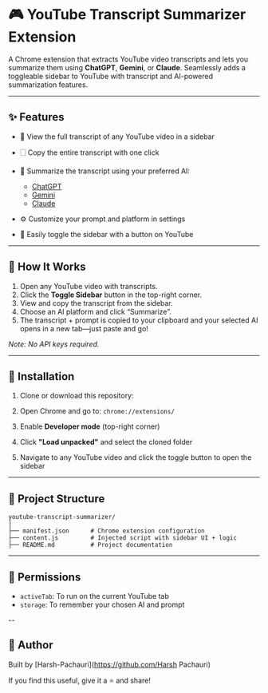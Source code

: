 # 🎮 YouTube Transcript Summarizer Extension

A Chrome extension that extracts YouTube video transcripts and lets you summarize them using **ChatGPT**, **Gemini**, or **Claude**. Seamlessly adds a toggleable sidebar to YouTube with transcript and AI-powered summarization features.

---

## ✨ Features

* 📜 View the full transcript of any YouTube video in a sidebar
* 🗌 Copy the entire transcript with one click
* 🧠 Summarize the transcript using your preferred AI:

  * [ChatGPT](https://chat.openai.com/)
  * [Gemini](https://gemini.google.com/)
  * [Claude](https://claude.ai/)
* ⚙️ Customize your prompt and platform in settings
* 🧲 Easily toggle the sidebar with a button on YouTube

---

## 🚀 How It Works

1. Open any YouTube video with transcripts.
2. Click the **Toggle Sidebar** button in the top-right corner.
3. View and copy the transcript from the sidebar.
4. Choose an AI platform and click “Summarize”.
5. The transcript + prompt is copied to your clipboard and your selected AI opens in a new tab—just paste and go!

*Note: No API keys required.*

---

## 💪 Installation

1. Clone or download this repository:

2. Open Chrome and go to: `chrome://extensions/`

3. Enable **Developer mode** (top-right corner)

4. Click **"Load unpacked"** and select the cloned folder

5. Navigate to any YouTube video and click the toggle button to open the sidebar

---

## 📁 Project Structure

```
youtube-transcript-summarizer/
│
├── manifest.json      # Chrome extension configuration
├── content.js         # Injected script with sidebar UI + logic
├── README.md          # Project documentation
```

---

## 🔐 Permissions

* `activeTab`: To run on the current YouTube tab
* `storage`: To remember your chosen AI and prompt

--

## 🙌 Author

Built by [Harsh-Pachauri](https://github.com/Harsh Pachauri)

If you find this useful, give it a ⭐ and share!
